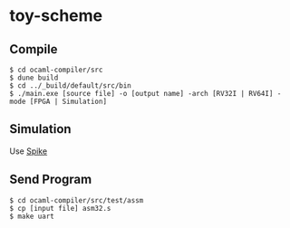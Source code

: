 # toy-scheme

## Compile

```
$ cd ocaml-compiler/src
$ dune build
$ cd ../_build/default/src/bin
$ ./main.exe [source file] -o [output name] -arch [RV32I | RV64I] -mode [FPGA | Simulation]
```

## Simulation

Use [Spike](https://github.com/riscv/riscv-isa-sim)

## Send Program

```
$ cd ocaml-compiler/src/test/assm
$ cp [input file] asm32.s
$ make uart
```
